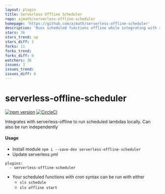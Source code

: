 ```yaml
---
layout: plugin
title: Serverless Offline Scheduler
repo: ajmath/serverless-offline-scheduler
homepage: 'https://github.com/ajmath/serverless-offline-scheduler'
description: 'Runs scheduled functions offline while integrating with serverless-offline'
stars: 36
stars_trend: up
stars_diff: 1
forks: 11
forks_trend: 
forks_diff: 0
watchers: 36
issues: 3
issues_trend: 
issues_diff: 0
---
```



# serverless-offline-scheduler

[![npm version](https://badge.fury.io/js/serverless-offline-scheduler.svg)](https://www.npmjs.com/package/serverless-offline-scheduler)
[![CircleCI](https://circleci.com/gh/ajmath/serverless-offline-scheduler/tree/master.svg?style=svg&circle-token=ac52c4f1b600a5edb66302b5a2eabf986bfbc317)](https://circleci.com/gh/ajmath/serverless-offline-scheduler/tree/master)

Integrates with serverless-offline to run scheduled lambdas locally.  Can also be run independently

#### Usage ####
* Install module `npm i --save-dev serverless-offline-scheduler`
* Update serverless.yml
```
plugins:
  - serverless-offline-scheduler
```
* Your scheduled functions with cron syntax can be run with either
  * `sls schedule`
  * `sls offline start`
